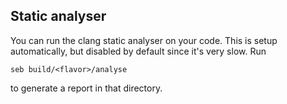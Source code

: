 ## Static analyser ##

You can run the clang static analyser on your code. This is setup
automatically, but disabled by default since it's very slow. Run

    seb build/<flavor>/analyse

to generate a report in that directory.
